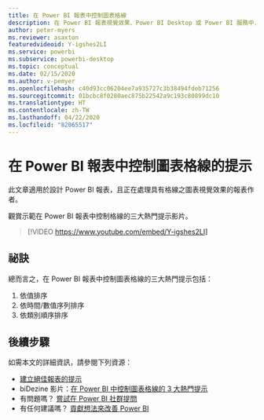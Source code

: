 ```yaml
---
title: 在 Power BI 報表中控制圖表格線
description: 在 Power BI 報表視覺效果、Power BI Desktop 或 Power BI 服務中，控制圖表格線的三個提示。
author: peter-myers
ms.reviewer: asaxton
featuredvideoid: Y-igshes2LI
ms.service: powerbi
ms.subservice: powerbi-desktop
ms.topic: conceptual
ms.date: 02/15/2020
ms.author: v-pemyer
ms.openlocfilehash: c40d93cc06204ee7a935727c3b38494fdeb71256
ms.sourcegitcommit: 01bcbc8f0280aec875b22542a9c193c80899dc10
ms.translationtype: HT
ms.contentlocale: zh-TW
ms.lasthandoff: 04/22/2020
ms.locfileid: "82065517"
---
```

# <a name="tips-to-control-chart-gridlines-in-power-bi-reports"></a>在 Power BI 報表中控制圖表格線的提示

此文章適用於設計 Power BI 報表，且正在處理具有格線之圖表視覺效果的報表作者。

觀賞示範在 Power BI 報表中控制格線的三大熱門提示影片。

> [!VIDEO https://www.youtube.com/embed/Y-igshes2LI]

## <a name="tips"></a>祕訣

總而言之，在 Power BI 報表中控制圖表格線的三大熱門提示包括：

1. 依值排序
1. 依時間/數值序列排序
1. 依類別順序排序

## <a name="next-steps"></a>後續步驟

如需本文的詳細資訊，請參閱下列資源：

- [建立絕佳報表的提示](../desktop-tips-and-tricks-for-creating-reports.md)
- biDezine 影片：[在 Power BI 中控制圖表格線的 3 大熱門提示](https://www.youtube.com/watch?v=Y-igshes2LI)
- 有問題嗎？ [嘗試在 Power BI 社群提問](https://community.powerbi.com/)
- 有任何建議嗎？ [貢獻想法來改善 Power BI](https://ideas.powerbi.com)
